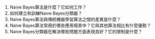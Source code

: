 1. Naive Bayes算法是什麼？它如何工作？
2. 如何建立和訓練Naive Bayes分類器？
3. Naive Bayes算法與傳統機器學習算法之間的差異是什麼？
4. Naive Bayes算法常用於哪些應用場景中？它與其他算法相比有什麼優勢？
5. Naive Bayes分類器在解決哪些問題方面表現良好？它的限制是什麼？